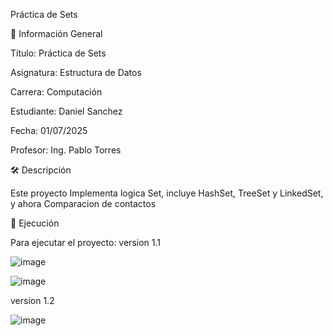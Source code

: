 Práctica de Sets

📌 Información General

Título: Práctica de Sets

Asignatura: Estructura de Datos

Carrera: Computación

Estudiante: Daniel Sanchez

Fecha: 01/07/2025

Profesor: Ing. Pablo Torres

🛠️ Descripción

Este proyecto Implementa logica Set, incluye HashSet, TreeSet y LinkedSet, y ahora Comparacion de contactos

🚀 Ejecución

Para ejecutar el proyecto:
version 1.1

![image](https://github.com/user-attachments/assets/af0a1c03-a1f9-4f99-91bc-151368d860ff)

![image](https://github.com/user-attachments/assets/cd24db5f-728a-43b0-8117-dd7d72595115)


version 1.2

![image](https://github.com/user-attachments/assets/9364fd79-19da-4b01-942c-70928c764d3b)



